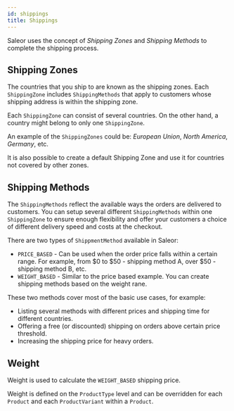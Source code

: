 ```yaml
---
id: shippings
title: Shippings
---
```


Saleor uses the concept of _Shipping Zones_ and _Shipping Methods_ to complete the shipping process.


## Shipping Zones

The countries that you ship to are known as the shipping zones. 
Each `ShippingZone` includes `ShippingMethods` that apply to customers whose shipping address is within the shipping zone.

Each `ShippingZone` can consist of several countries. On the other hand, a country might belong to only one `ShippingZone`.

An example of the `ShippingZones` could be: _European Union_, _North America_, _Germany_, etc.

It is also possible to create a default Shipping Zone and use it for countries not covered by other zones.


## Shipping Methods

The `ShippingMethods` reflect the available ways the orders are delivered to customers. 
You can setup several different `ShippingMethods` within one `ShippingZone` to ensure enough flexibility and offer your customers a choice of different delivery speed and costs at the checkout.

There are two types of `ShippmentMethod` available in Saleor:

* `PRICE_BASED` - Can be used when the order price falls within a certain range. For example, from $0 to $50 - shipping method A, over $50 - shipping method B, etc.
* `WEIGHT_BASED` - Similar to the price based example. You can create shipping methods based on the weight rane. 

These two methods cover most of the basic use cases, for example:

* Listing several methods with different prices and shipping time for different countries.
* Offering a free (or discounted) shipping on orders above certain price threshold.
* Increasing the shipping price for heavy orders.


## Weight

Weight is used to calculate the `WEIGHT_BASED` shipping price.

Weight is defined on the `ProductType` level and can be overridden for each `Product` and each `ProductVariant` within a `Product`.